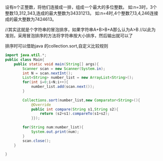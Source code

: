 设有n个正整数，将他们连接成一排，组成一个最大的多位整数。
如:n=3时，3个整数13,312,343,连成的最大整数为34331213。
如:n=4时,4个整数7,13,4,246连接成的最大整数为7424613。

//其实这就是个字符串的冒泡排序，如果字符串A+B>B+A那么认为A>B
//以此为准则，采用冒泡排序的方法将字符串按大小排序，然后输出就可以了

排序时可以借助java 的collection.sort,自定义比较规则

```java
import java.util.*;
public class Main{
    public static void main(String[] args){
        Scanner scan = new Scanner(System.in);
        int N = scan.nextInt();
        List<String> number_list = new ArrayList<String>();
        for(int i=0;i<N;i++){
            number_list.add(scan.next());
        }
         
        Collections.sort(number_list,new Comparator<String>(){
            @Override
            public int compare(String s1,String s2){
                return (s2+s1).compareTo(s1+s2);
            }});
         
        for(String num:number_list){
            System.out.print(num);
        }
        scan.close();
    }
     
}
```
